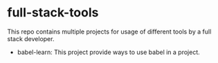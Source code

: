 # full-stack-tools
This repo contains multiple projects for usage of different tools by a full stack developer.

- babel-learn: This project provide ways to use babel in a project.


